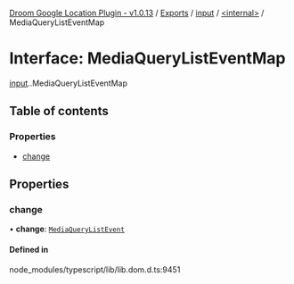 [Droom Google Location Plugin - v1.0.13](../README.md) / [Exports](../modules.md) / [input](../modules/input.md) / [<internal\>](../modules/input._internal_.md) / MediaQueryListEventMap

# Interface: MediaQueryListEventMap

[input](../modules/input.md).[<internal>](../modules/input._internal_.md).MediaQueryListEventMap

## Table of contents

### Properties

- [change](input._internal_.MediaQueryListEventMap.md#change)

## Properties

### change

• **change**: [`MediaQueryListEvent`](../modules/input._internal_.md#mediaquerylistevent)

#### Defined in

node_modules/typescript/lib/lib.dom.d.ts:9451
